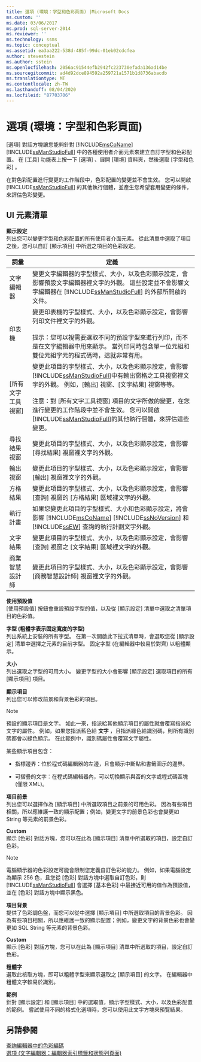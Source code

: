 ```yaml
---
title: 選項 (環境：字型和色彩頁面) |Microsoft Docs
ms.custom: ''
ms.date: 03/06/2017
ms.prod: sql-server-2014
ms.reviewer: ''
ms.technology: ssms
ms.topic: conceptual
ms.assetid: ea3aa222-538d-485f-99dc-01eb02cdcfea
author: stevestein
ms.author: sstein
ms.openlocfilehash: 2056ac91544efb2942fc223730efada136ad14be
ms.sourcegitcommit: ad4d92dce894592a259721a1571b1d8736abacdb
ms.translationtype: MT
ms.contentlocale: zh-TW
ms.lasthandoff: 08/04/2020
ms.locfileid: "87703706"
---
```

# <a name="options-environment-fonts-and-colors-page"></a>選項 (環境：字型和色彩頁面)
  [選項]  對話方塊讓您能夠針對 [!INCLUDE[msCoName](../../includes/msconame-md.md)] [!INCLUDE[ssManStudioFull](../../includes/ssmanstudiofull-md.md)] 中的各種使用者介面元素來建立自訂字型和色彩配置。 在 [工具]  功能表上按一下 [選項]  、展開 [環境]  資料夾，然後選取 [字型和色彩]  。  
  
 在對色彩配置進行變更的工作階段中，色彩配置的變更並不會生效。 您可以開啟 [!INCLUDE[ssManStudioFull](../../includes/ssmanstudiofull-md.md)] 的其他執行個體，並產生您希望套用變更的條件，來評估色彩變更。  
  
## <a name="ui-element-list"></a>UI 元素清單  
 **顯示設定**  
 列出您可以變更字型和色彩配置的所有使用者介面元素。 從此清單中選取了項目之後，您可以自訂 [顯示項目]  中所選之項目的色彩設定。  
  
|詞彙|定義|  
|----------|----------------|  
|文字編輯器|變更文字編輯器的字型樣式、大小，以及色彩顯示設定，會影響預設文字編輯器裡文字的外觀。 這些設定並不會影響文字編輯器在 [!INCLUDE[ssManStudioFull](../../includes/ssmanstudiofull-md.md)] 的外部所開啟的文件。|  
|印表機|變更印表機的字型樣式、大小，以及色彩顯示設定，會影響列印文件裡文字的外觀。<br /><br /> 提示：您可以視需要選取不同的預設字型來進行列印，而不是在文字編輯器中用來顯示。 當列印同時包含單一位元組和雙位元組字元的程式碼時，這就非常有用。|  
|[所有文字工具視窗]|變更此項目的字型樣式、大小，以及色彩顯示設定，會影響 [!INCLUDE[ssManStudioFull](../../includes/ssmanstudiofull-md.md)]中有輸出窗格之工具視窗裡文字的外觀。 例如，[輸出] 視窗、[文字結果] 視窗等等。<br /><br /> 注意：對 [所有文字工具視窗] 項目的文字所做的變更，在您進行變更的工作階段中並不會生效。 您可以開啟 [!INCLUDE[ssManStudioFull](../../includes/ssmanstudiofull-md.md)]的其他執行個體，來評估這些變更。|  
|尋找結果視窗|變更此項目的字型樣式、大小，以及色彩顯示設定，會影響 [尋找結果] 視窗裡文字的外觀。|  
|輸出視窗|變更此項目的字型樣式、大小，以及色彩顯示設定，會影響 [輸出] 視窗裡文字的外觀。|  
|方格結果|變更此項目的字型樣式、大小，以及色彩顯示設定，會影響 [查詢] 視窗的 [方格結果]  區域裡文字的外觀。|  
|執行計畫|如果您變更此項目的字型樣式、大小和色彩顯示設定，將會影響 [!INCLUDE[msCoName](../../includes/msconame-md.md)] [!INCLUDE[ssNoVersion](../../includes/ssnoversion-md.md)] 和 [!INCLUDE[ssEW](../../includes/ssew-md.md)] 查詢的執行計劃文字外觀。|  
|文字結果|變更此項目的字型樣式、大小，以及色彩顯示設定，會影響 [查詢] 視窗之 [文字結果]  區域裡文字的外觀。|  
|商業智慧設計師|變更此項目的字型樣式、大小，以及色彩顯示設定，會影響 [商務智慧設計師] 視窗裡文字的外觀。|  
  
 **使用預設值**  
 [使用預設值]  按鈕會重設預設字型的值，以及從 [顯示設定]  清單中選取之清單項目的色彩值。  
  
 **字型 (粗體字表示固定寬度的字型)**  
 列出系統上安裝的所有字型。 在第一次開啟此下拉式清單時，會選取您從 [顯示設定]  清單中選擇之元素的目前字型。 固定字型 (在編輯器中較易於對齊) 以粗體顯示。  
  
 **大小**  
 列出選取之字型的可用大小。 變更字型的大小會影響 [顯示設定]  選取項目的所有 [顯示項目]  項目。  
  
 **顯示項目**  
 列出您可以修改前景和背景色彩的項目。  
  
> [!NOTE]  
>  預設的顯示項目是文字。 如此一來，指派給其他顯示項目的屬性就會覆寫指派給文字的屬性。 例如，如果您指派藍色給 **文字** ，且指派綠色給識別碼，則所有識別碼都會以綠色顯示。 在此範例中，識別碼屬性會覆寫文字屬性。  
  
 某些顯示項目包含：  
  
-   指標邊界：位於程式碼編輯器的左邊，且會顯示中斷點和書籤圖示的邊界。  
  
-   可摺疊的文字：在程式碼編輯器內，可以切換顯示與否的文字或程式碼區塊 (僅限 XML)。  
  
 **項目前景**  
 列出您可以選擇作為 [顯示項目]  中所選取項目之前景的可用色彩。 因為有些項目相關，所以應維護一致的顯示配置；例如，變更文字的前景色彩也會變更如 String 等元素的前景色彩。  
  
 **Custom**  
 顯示 [色彩]  對話方塊，您可以在此為 [顯示項目]  清單中所選取的項目，設定自訂色彩。  
  
> [!NOTE]  
>  電腦顯示器的色彩設定可能會限制您定義自訂色彩的能力。 例如，如果電腦設定為顯示 256 色，且您從 [色彩]  對話方塊中選取自訂色彩，則 [!INCLUDE[ssManStudioFull](../../includes/ssmanstudiofull-md.md)] 會選擇 [基本色彩]  中最接近可用的值作為預設值，並在 [色彩]  對話方塊中顯示黑色。  
  
 **項目背景**  
 提供了色彩調色盤，而您可以從中選擇 [顯示項目]  中所選取項目的背景色彩。 因為有些項目相關，所以應維護一致的顯示配置；例如，變更文字的背景色彩也會變更如 SQL String 等元素的背景色彩。  
  
 **Custom**  
 顯示 [色彩]  對話方塊，您可以在此為 [顯示項目]  清單中所選取的項目，設定自訂色彩。  
  
 **粗體字**  
 選取此核取方塊，即可以粗體字型來顯示選取之 [顯示項目] 的文字。 在編輯器中粗體文字較易於識別。  
  
 **範例**  
 針對 [顯示設定]  和 [顯示項目]  中的選取值，顯示字型樣式、大小，以及色彩配置的範例。 嘗試使用不同的格式化選項時，您可以使用此文字方塊來預覽結果。  
  
## <a name="see-also"></a>另請參閱  
 [查詢編輯器中的色彩編碼](../../relational-databases/scripting/color-coding-in-query-editors.md)   
 [選項 &#40;文字編輯器：編輯器索引標籤和狀態列頁面&#41;](../../database-engine/options-text-editor-editor-tab-and-status-bar-page.md)  
  
  
